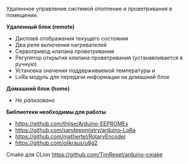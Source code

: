 Удаленное управление системой отопление и проветривания в помещении.

**Удаленный блок (remote)**
* Дисплей отображения текущего состояния
* Два реле включения нагревателей
* Сервопривод клапана проветривания
* Регулятор открытия клапана проветривания (устанавливается в ручную)
* Установка значения поддерживаемой температуры и 
* LoRa модуль для передачи информации на домашний блок
 
**Домашний блок (home)**
* _Не рализовано_

**Библиотеки необходимы для работы**
* https://github.com/thijse/Arduino-EEPROMEx
* https://github.com/sandeepmistry/arduino-LoRa 
* https://github.com/mathertel/RotaryEncoder
* https://github.com/olikraus/u8g2

Cmake для CLion https://github.com/TimReset/arduino-cmake